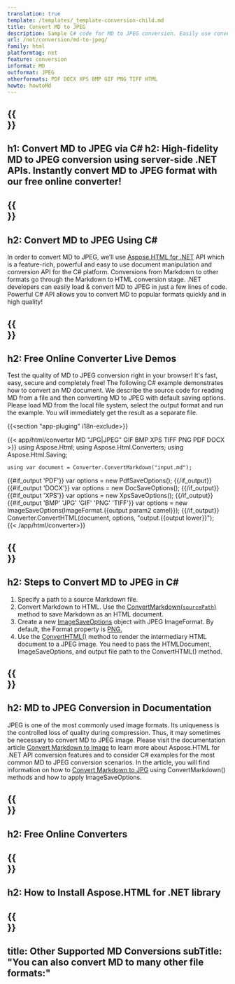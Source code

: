 ```yaml
---
translation: true
template: /templates/_template-conversion-child.md
title: Convert MD to JPEG
description: Sample C# code for MD to JPEG conversion. Easily use converter API within ASP.NET or any .NET application. Try online MD to JPEG Converter for free!
url: /net/conversion/md-to-jpeg/
family: html
platformtag: net
feature: conversion
informat: MD
outformat: JPEG
otherformats: PDF DOCX XPS BMP GIF PNG TIFF HTML
howto: howtoMd
---
```


{{<section banner>}}
---
h1: Convert MD to JPEG via C#
h2: High-fidelity MD to JPEG conversion using server-side .NET APIs. Instantly convert MD to JPEG format with our free online converter!
---

{{<section overview>}}
---
h2: Convert MD to JPEG Using C#
---

In order to convert MD to JPEG, we’ll use [Aspose.HTML for .NET](https://products.aspose.com/html/{{lang.url-fragment}}net/) API which is a feature-rich, powerful and easy to use document manipulation and conversion API for the C# platform. Conversions from Markdown to other formats go through the Markdown to HTML conversion stage. .NET developers can easily load & convert MD to JPEG in just a few lines of code. Powerful C# API allows you to convert MD to popular formats quickly and in high quality!

{{<section demos>}}
---
h2: Free Online Converter Live Demos
---

Test the quality of MD to JPEG conversion right in your browser! It's fast, easy, secure and completely free! The following C# example demonstrates how to convert an MD document. We describe the source code for reading MD from a file and then converting MD to JPEG with default saving options. Please load MD from the local file system, select the output format and run the example. You will immediately get the result as a separate file.

{{<section "app-pluging" i18n-exclude>}}

{{< app/html/converter MD "JPG|JPEG" GIF BMP XPS TIFF PNG PDF DOCX >}}
using Aspose.Html;
using Aspose.Html.Converters;
using Aspose.Html.Saving;

    using var document = Converter.ConvertMarkdown("input.md");
{{#if_output 'PDF'}}
    var options = new PdfSaveOptions();
{{/if_output}}
{{#if_output 'DOCX'}}
    var options = new DocSaveOptions();
{{/if_output}}
{{#if_output 'XPS'}}
    var options = new XpsSaveOptions();
{{/if_output}}
{{#if_output 'BMP' 'JPG' 'GIF' 'PNG' 'TIFF'}}
    var options = new ImageSaveOptions(ImageFormat.{{output param2 camel}});
{{/if_output}}
    Converter.ConvertHTML(document, options, "output.{{output lower}}");   
{{< /app/html/converter>}}


{{<section steps>}}
---
h2: Steps to Convert MD to JPEG in C#
---

1.  Specify a path to a source Markdown file.
1.  Convert Markdown to HTML. Use the [ConvertMarkdown(`sourcePath`)](https://reference.aspose.com/html/net/aspose.html.converters/converter/convertmarkdown/#convertmarkdown_4) method to save Markdown as an HTML document.
1.  Create a new [ImageSaveOptions](https://reference.aspose.com/html/net/aspose.html.saving/imagesaveoptions/) object with JPEG ImageFormat. By default, the Format property is [PNG.](https://reference.aspose.com/html/net/aspose.html.rendering.image/imageformat/)
1.  Use the [ConvertHTML()](https://reference.aspose.com/html/net/aspose.html.converters/converter/converthtml/) method to render the intermediary HTML document to a JPEG image. You need to pass the HTMLDocument, ImageSaveOptions, and output file path to the ConvertHTML() method.

{{<section documentation>}}
---
h2: MD to JPEG Conversion in Documentation
---

JPEG is one of the most commonly used image formats. Its uniqueness is the controlled loss of quality during compression. Thus, it may sometimes be necessary to convert MD to JPEG image. Please visit the documentation article [Convert Markdown to Image](https://docs.aspose.com/html/net/converting-between-formats/markdown-to-image/) to learn more about Aspose.HTML for .NET API conversion features and to consider C# examples for the most common MD to JPEG conversion scenarios. In the article, you will find information on how to <a href="https://docs.aspose.com/html/net/converting-between-formats/markdown-to-image/#convert-markdown-to-jpg" target="_blank">Convert Markdown to JPG</a> using ConvertMarkdown() methods and how to apply ImageSaveOptions.

{{<section online-converters>}}
---
h2: Free Online Converters
---

{{<section get-started>}}
---
h2: How to Install Aspose.HTML for .NET library
---

{{<section other-conversions>}}
---
title: Other Supported MD Conversions
subTitle: "You can also convert MD to many other file formats:"
---